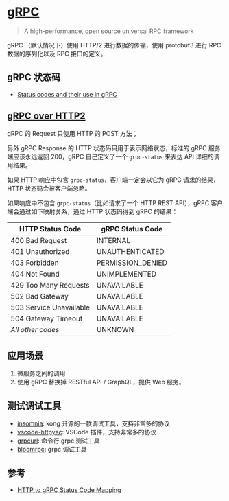 # [gRPC](https://github.com/grpc)

>A high-performance, open source universal RPC framework

gRPC （默认情况下）使用 HTTP/2 进行数据的传输，使用 protobuf3 进行 RPC 数据的序列化以及 RPC 接口的定义。


## gRPC 状态码

- [Status codes and their use in gRPC](https://github.com/grpc/grpc/blob/master/doc/statuscodes.md)

## [gRPC over HTTP2](https://github.com/grpc/grpc/blob/master/doc/PROTOCOL-HTTP2.md)

gRPC 的 Request 只使用 HTTP 的 POST 方法；

另外 gRPC Response 的 HTTP 状态码只用于表示网络状态，标准的 gRPC 服务端应该永远返回 200，gRPC 自己定义了一个 `grpc-status` 来表达 API 详细的调用结果。

如果 HTTP 响应中包含 `grpc-status`，客户端一定会以它为 gRPC 请求的结果，HTTP 状态码会被客户端忽略。

如果响应中不包含 `grpc-status`（比如请求了一个 HTTP REST API），gRPC 客户端会通过如下映射关系，通过 HTTP 状态码得到 gRPC 的结果：

| HTTP Status Code           | gRPC Status Code   |
|----------------------------|--------------------|
| 400 Bad Request            | INTERNAL           |
| 401 Unauthorized           | UNAUTHENTICATED    |
| 403 Forbidden              | PERMISSION\_DENIED |
| 404 Not Found              | UNIMPLEMENTED      |
| 429 Too Many Requests      | UNAVAILABLE        |
| 502 Bad Gateway            | UNAVAILABLE        |
| 503 Service Unavailable    | UNAVAILABLE        |
| 504 Gateway Timeout        | UNAVAILABLE        |
| _All other codes_          | UNKNOWN            |


## 应用场景

1. 微服务之间的调用
2. 使用 gRPC 替换掉 RESTful API / GraphQL，提供 Web 服务。


## 测试调试工具

- [insomnia](https://github.com/Kong/insomnia): kong 开源的一款调试工具，支持非常多的协议
- [vscode-httpyac](https://github.com/AnWeber/vscode-httpyac): VSCode 插件，支持非常多的协议
- [grpcurl](https://github.com/fullstorydev/grpcurl): 命令行 grpc 测试工具
- [bloomrpc](https://github.com/bloomrpc/bloomrpc): grpc 调试工具


## 参考

- [HTTP to gRPC Status Code Mapping](https://github.com/grpc/grpc/blob/master/doc/http-grpc-status-mapping.md)

